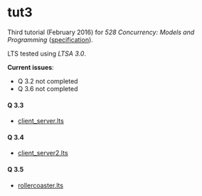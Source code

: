 # tut3

Third tutorial (February 2016) for _528 Concurrency: Models and Programming_ ([specification](spec.pdf)).

LTS tested using _LTSA 3.0_.

__Current issues__:
- Q 3.2 not completed
- Q 3.6 not completed

#### Q 3.3

- [client_server.lts](client_server.lts)

#### Q 3.4

- [client_server2.lts](client_server2.lts)

#### Q 3.5

- [rollercoaster.lts](rollercoaster.lts)

